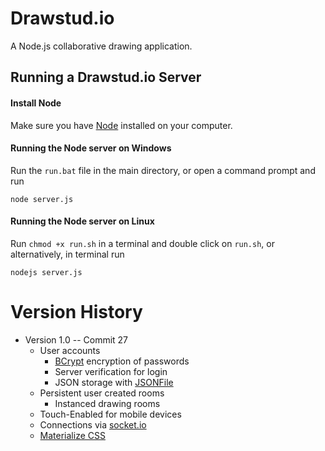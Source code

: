 # Drawstud.io

A Node.js collaborative drawing application.

## Running a Drawstud.io Server

#### Install Node

Make sure you have [Node](https://nodejs.org/en/) installed on your computer.

#### Running the Node server on Windows

Run the `run.bat` file in the main directory, or open a command prompt and run

```
node server.js
```

#### Running the Node server on Linux

Run `chmod +x run.sh` in a terminal and double click on `run.sh`, or alternatively, in terminal run

```
nodejs server.js
```

# Version History

* Version 1.0 -- Commit 27
  * User accounts
    * [BCrypt](https://www.npmjs.com/package/bcrypt-nodejs) encryption of passwords
    * Server verification for login
    * JSON storage with [JSONFile](https://www.npmjs.com/package/jsonfile)
  * Persistent user created rooms
    * Instanced drawing rooms
  * Touch-Enabled for mobile devices
  * Connections via [socket.io](http://socket.io/)
  * [Materialize CSS](http://materializecss.com/)

